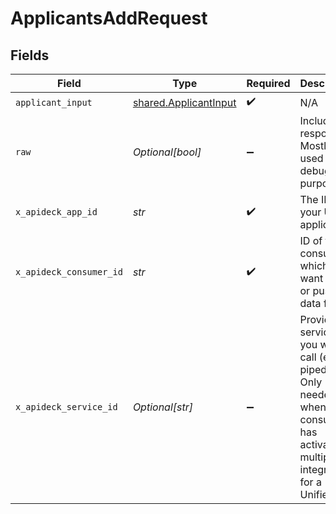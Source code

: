 # ApplicantsAddRequest


## Fields

| Field                                                                                                                                         | Type                                                                                                                                          | Required                                                                                                                                      | Description                                                                                                                                   |
| --------------------------------------------------------------------------------------------------------------------------------------------- | --------------------------------------------------------------------------------------------------------------------------------------------- | --------------------------------------------------------------------------------------------------------------------------------------------- | --------------------------------------------------------------------------------------------------------------------------------------------- |
| `applicant_input`                                                                                                                             | [shared.ApplicantInput](../../models/shared/applicantinput.md)                                                                                | :heavy_check_mark:                                                                                                                            | N/A                                                                                                                                           |
| `raw`                                                                                                                                         | *Optional[bool]*                                                                                                                              | :heavy_minus_sign:                                                                                                                            | Include raw response. Mostly used for debugging purposes                                                                                      |
| `x_apideck_app_id`                                                                                                                            | *str*                                                                                                                                         | :heavy_check_mark:                                                                                                                            | The ID of your Unify application                                                                                                              |
| `x_apideck_consumer_id`                                                                                                                       | *str*                                                                                                                                         | :heavy_check_mark:                                                                                                                            | ID of the consumer which you want to get or push data from                                                                                    |
| `x_apideck_service_id`                                                                                                                        | *Optional[str]*                                                                                                                               | :heavy_minus_sign:                                                                                                                            | Provide the service id you want to call (e.g., pipedrive). Only needed when a consumer has activated multiple integrations for a Unified API. |